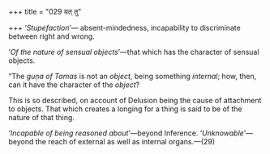 +++
title = "029 यत् तु"

+++
‘*Stupefaction*’— absent-mindedness, incapability to discriminate
between right and wrong.

‘*Of the nature of sensual objects*’—that which has the character of
sensual objects.

“The *guṇa of Tamas* is not an *object*, being something *internal*;
how, then, can it have the character of the *object*?

This is so described, on account of Delusion being the cause of
attachment to objects. That which creates a longing for a thing is said
to be of the nature of that thing.

‘*Incapable of being reasoned about*’—beyond Inference.
‘*Unknowable*’—beyond the reach of external as well as internal
organs.—(29)


